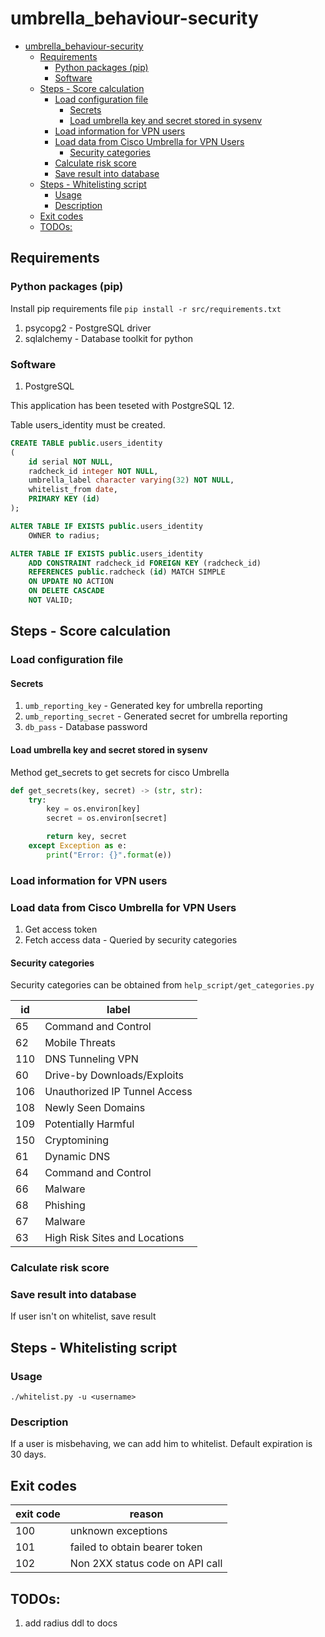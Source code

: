 # umbrella_behaviour-security

- [umbrella_behaviour-security](#umbrella_behaviour-security)
  - [Requirements](#requirements)
    - [Python packages (pip)](#python-packages-pip)
    - [Software](#software)
  - [Steps - Score calculation](#steps---score-calculation)
    - [Load configuration file](#load-configuration-file)
      - [Secrets](#secrets)
      - [Load umbrella key and secret stored in sysenv](#load-umbrella-key-and-secret-stored-in-sysenv)
    - [Load information for VPN users](#load-information-for-vpn-users)
    - [Load data from Cisco Umbrella for VPN Users](#load-data-from-cisco-umbrella-for-vpn-users)
      - [Security categories](#security-categories)
    - [Calculate risk score](#calculate-risk-score)
    - [Save result into database](#save-result-into-database)
  - [Steps - Whitelisting script](#steps---whitelisting-script)
    - [Usage](#usage)
    - [Description](#description)
  - [Exit codes](#exit-codes)
  - [TODOs:](#todos)

## Requirements

### Python packages (pip)

Install pip requirements file `pip install -r src/requirements.txt`

1. psycopg2 - PostgreSQL driver
1. sqlalchemy - Database toolkit for python

### Software

1. PostgreSQL

This application has been teseted with PostgreSQL 12.

Table users_identity must be created.
```sql
CREATE TABLE public.users_identity
(
    id serial NOT NULL,
    radcheck_id integer NOT NULL,
    umbrella_label character varying(32) NOT NULL,
    whitelist_from date,
    PRIMARY KEY (id)
);

ALTER TABLE IF EXISTS public.users_identity
    OWNER to radius;

ALTER TABLE IF EXISTS public.users_identity
    ADD CONSTRAINT radcheck_id FOREIGN KEY (radcheck_id)
    REFERENCES public.radcheck (id) MATCH SIMPLE
    ON UPDATE NO ACTION
    ON DELETE CASCADE
    NOT VALID;
```

## Steps - Score calculation

### Load configuration file

#### Secrets

1. `umb_reporting_key` - Generated key for umbrella reporting
1. `umb_reporting_secret` - Generated secret for umbrella reporting
1. `db_pass` - Database password

#### Load umbrella key and secret stored in sysenv

Method get_secrets to get secrets for cisco Umbrella
```python
def get_secrets(key, secret) -> (str, str):
    try:
        key = os.environ[key]
        secret = os.environ[secret]

        return key, secret
    except Exception as e:
        print("Error: {}".format(e))
```

### Load information for VPN users

### Load data from Cisco Umbrella for VPN Users

1. Get access token
1. Fetch access data - Queried by security categories

#### Security categories

Security categories can be obtained from `help_script/get_categories.py`

| id  | label                         |
| --- | ----------------------------- |
| 65  | Command and Control           |
| 62  | Mobile Threats                |
| 110 | DNS Tunneling VPN             |
| 60  | Drive-by Downloads/Exploits   |
| 106 | Unauthorized IP Tunnel Access |
| 108 | Newly Seen Domains            |
| 109 | Potentially Harmful           |
| 150 | Cryptomining                  |
| 61  | Dynamic DNS                   |
| 64  | Command and Control           |
| 66  | Malware                       |
| 68  | Phishing                      |
| 67  | Malware                       |
| 63  | High Risk Sites and Locations |

### Calculate risk score

### Save result into database

If user isn't on whitelist, save result

## Steps - Whitelisting script

### Usage

`./whitelist.py -u <username>`

### Description

If a user is misbehaving, we can add him to whitelist. Default expiration is 30 days.


## Exit codes

| exit code | reason                          |
| :-------- | ------------------------------- |
| 100       | unknown exceptions              |
| 101       | failed to obtain bearer token   |
| 102       | Non 2XX status code on API call |



## TODOs:
1. add radius ddl to docs